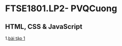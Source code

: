 # FTSE1801.LP2- PVQCuong
## HTML, CSS &amp; JavaScript
1.[bài tập 1](https://github.com/FASTTRACKSE/FTSE1801.LP2/blob/master/CuongFTSE1801/LP2/m%E1%BA%A1ng%20s%E1%BB%91%20nguy%C3%AAn.html)
